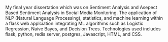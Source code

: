 My final year dissertation which was on Sentiment Analysis and Asepect Based Sentiment Analysis in Social Media Monitoring. The application of NLP (Natural Language Processing), statistics, and machine learning within a flask web applciation integrating ML algorithms such as Logistic Regression, Naive Bayes, and Decision Trees.
Technologies used includes flask, python, redis server, postgres, Javascript, HTML, and CSS.
